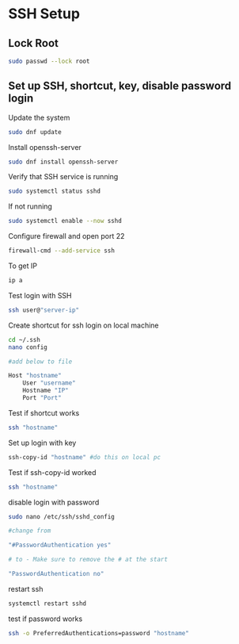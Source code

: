 # SSH Setup

## Lock Root

```sh
sudo passwd --lock root
```

## Set up SSH, shortcut, key, disable password login

Update the system

```sh
sudo dnf update
```

Install openssh-server

```sh
sudo dnf install openssh-server
```

Verify that SSH service is running

```sh
sudo systemctl status sshd
```

If not running

```sh
sudo systemctl enable --now sshd
```

Configure firewall and open port 22

```sh
firewall-cmd --add-service ssh
```

To get IP

```sh
ip a
```

Test login with SSH

```sh
ssh user@"server-ip"
```

Create shortcut for ssh login on local machine

```sh
cd ~/.ssh
nano config

#add below to file

Host "hostname"
    User "username"
    Hostname "IP"
    Port "Port"
```

Test if shortcut works

```sh
ssh "hostname"
```

Set up login with key

```sh
ssh-copy-id "hostname" #do this on local pc
```

Test if ssh-copy-id worked

```sh
ssh "hostname"
```

disable login with password

```sh
sudo nano /etc/ssh/sshd_config

#change from

"#PasswordAuthentication yes"

# to - Make sure to remove the # at the start

"PasswordAuthentication no"
```

restart ssh

```sh
systemctl restart sshd
```

test if password works

```sh
ssh -o PreferredAuthentications=password "hostname"
```
